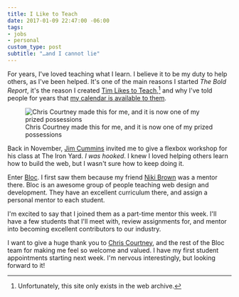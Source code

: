 ```yaml
---
title: I Like to Teach
date: 2017-01-09 22:47:00 -06:00
tags:
- jobs
- personal
custom_type: post
subtitle: "…and I cannot lie"
---
```


For years, I've loved teaching what I learn. I believe it to be my duty to help others, as I've been helped. It's one of the main reasons I started *The Bold Report*, it's the reason I created [Tim Likes to Teach](http://web.archive.org/web/20141008052815/http://timlikestoteach.com/),[^timlikestoteach] and why I've told people for years that [my calendar is available to them](http://calendly.com/smithtimmytim).

<figure class="small__right">
  <img src="{{ site.url }}/uploads/2017/01/YodaSmith.png" alt="Chris Courtney made this for me, and it is now one of my prized possessions">
  <figcaption>Chris Courtney made this for me, and it is now one of my prized possessions</figcaption>
</figure>

Back in November, [Jim Cummins][1872-0001] invited me to give a flexbox workshop for his class at The Iron Yard. *I was hooked*. I knew I loved helping others learn how to build the web, but I wasn't sure how to keep doing it.

Enter [Bloc][1872-0002]. I first saw them because my friend [Niki Brown][1872-0003] was a mentor there. Bloc is an awesome group of people teaching web design and development. They have an excellent curriculum there, and assign a personal mentor to each student.

I'm excited to say that I joined them as a part-time mentor this week. I'll have a few students that I'll meet with, review assignments for, and mentor into becoming excellent contributors to our industry.

I want to give a huge thank you to [Chris Courtney][1872-0004], and the rest of the Bloc team for making me feel so welcome and valued. I have my first student appointments starting next week. I'm nervous interestingly, but looking forward to it!

[^timlikestoteach]: Unfortunately, this site only exists in the web archive.

[1872-0001]: https://twitter.com/JimTheDev
[1872-0002]: https://www.bloc.io/
[1872-0003]: https://twitter.com/nikibrown
[1872-0004]: https://twitter.com/designhawg
